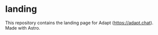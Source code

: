 # landing
This repository contains the landing page for Adapt (https://adapt.chat). Made with Astro.